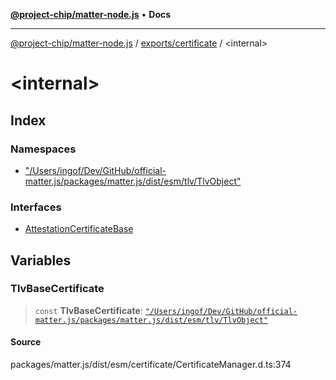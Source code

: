 [**@project-chip/matter-node.js**](../../../README.md) • **Docs**

***

[@project-chip/matter-node.js](../../../modules.md) / [exports/certificate](../README.md) / \<internal\>

# \<internal\>

## Index

### Namespaces

- ["/Users/ingof/Dev/GitHub/official-matter.js/packages/matter.js/dist/esm/tlv/TlvObject"](namespaces/Users_ingof_Dev_GitHub_official-matter.js_packages_matter.js_dist_esm_tlv_TlvObject/README.md)

### Interfaces

- [AttestationCertificateBase](interfaces/AttestationCertificateBase.md)

## Variables

### TlvBaseCertificate

> `const` **TlvBaseCertificate**: [`"/Users/ingof/Dev/GitHub/official-matter.js/packages/matter.js/dist/esm/tlv/TlvObject"`](namespaces/Users_ingof_Dev_GitHub_official-matter.js_packages_matter.js_dist_esm_tlv_TlvObject/README.md)

#### Source

packages/matter.js/dist/esm/certificate/CertificateManager.d.ts:374
